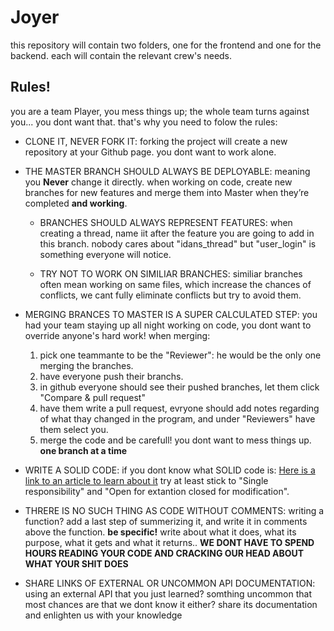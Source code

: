 # Joyer
this repository will contain two folders, one for the frontend and one for the backend.
each will contain the relevant crew's needs.

## Rules!
you are a team Player, you mess things up; the whole team turns against you...
you dont want that. that's why you need to folow the rules:

- CLONE IT, NEVER FORK IT: forking the project will create a new repository at your Github page. you dont want to work alone.

- THE MASTER BRANCH SHOULD ALWAYS BE DEPLOYABLE: meaning you **Never** change it directly. when working on code, create
  new branches for new features and merge them into Master when they’re completed **and working**. 
  - BRANCHES SHOULD ALWAYS REPRESENT FEATURES: when creating a thread, name iit after the feature you are going to add in this branch.
    nobody cares about "idans_thread" but "user_login" is something everyone will notice.
    
  - TRY NOT TO WORK ON SIMILIAR BRANCHES: similiar branches often mean working on same files, which increase the chances of conflicts,
    we cant fully eliminate conflicts but try to avoid them.
    
- MERGING BRANCES TO MASTER IS A SUPER CALCULATED STEP: you had your team staying up all night working on code, you dont want to override
  anyone's hard work! when merging:
  1.  pick one teammante to be the "Reviewer": he would be the only one merging the branches.
  2.  have everyone push their branchs.
  3.  in github everyone should see their pushed branches, let them click "Compare & pull request"
  4.  have them write a pull request, evryone should add notes regarding of what thay changed in the program, and under "Reviewers"
      have them select you.
  5.  merge the code and be carefull! you dont want to mess things up. **one branch at a time**
 
- WRITE A SOLID CODE: if you dont know what SOLID code is: [Here is a link to an article to learn about it](https://medium.com/web-engineering-vox/how-to-write-solid-code-that-doesnt-suck-2a3416623d48)
  try at least stick to "Single responsibility" and "Open for extantion closed for modification".
  
- THRERE IS NO SUCH THING AS CODE WITHOUT COMMENTS: writing a function? add a last step of summerizing it, and write it in comments above
  the function. **be specific!** write about what it does, what its purpose, what it gets and what it returns.. 
  **WE DONT HAVE TO SPEND HOURS READING YOUR CODE AND CRACKING OUR HEAD ABOUT WHAT YOUR SHIT DOES**

- SHARE LINKS OF EXTERNAL OR UNCOMMON API DOCUMENTATION: using an external API that you just learned? somthing uncommon that
  most chances are that we dont know it either? share its documentation and enlighten us with your knowledge
